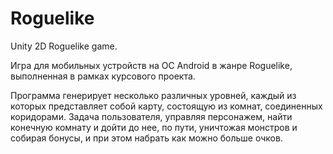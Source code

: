 # Roguelike
Unity 2D Roguelike game.

Игра для мобильных устройств на OC Android в жанре Roguelike, выполненная в рамках курсового проекта.

Программа генерирует несколько различных уровней, каждый из которых представляет собой карту, состоящую из комнат, соединенных коридорами. Задача пользователя, управляя персонажем, найти конечную комнату и дойти до нее, по пути, уничтожая монстров и собирая бонусы, и при этом набрать как можно больше очков.
